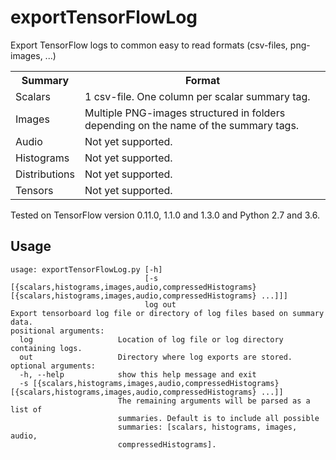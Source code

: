 # exportTensorFlowLog
Export TensorFlow logs to common easy to read formats (csv-files, png-images, ...)
<table>
<tr>
<th>Summary</th>
<th>Format</th>
</tr>
<tr>
<td>Scalars</td>
<td>1 csv-file. One column per scalar summary tag.</td>
</tr>
<tr>
<td>Images</td>
<td>Multiple PNG-images structured in folders depending on the name of the summary tags.</td>
</tr>
<tr>
<td>Audio</td>
<td>Not yet supported.</td>
</tr>
<tr>
<td>Histograms</td>
<td>Not yet supported.</td>
</tr>
<tr>
<td>Distributions</td>
<td>Not yet supported.</td>
</tr>
<tr>
<td>Tensors</td>
<td>Not yet supported.</td>
</tr>
</table>

Tested on TensorFlow version 0.11.0, 1.1.0 and 1.3.0 and Python 2.7 and 3.6.

## Usage

```
usage: exportTensorFlowLog.py [-h]
                              [-s [{scalars,histograms,images,audio,compressedHistograms} [{scalars,histograms,images,audio,compressedHistograms} ...]]]
                              log out
Export tensorboard log file or directory of log files based on summary data.
positional arguments:
  log                   Location of log file or log directory containing logs.
  out                   Directory where log exports are stored.
optional arguments:
  -h, --help            show this help message and exit
  -s [{scalars,histograms,images,audio,compressedHistograms} [{scalars,histograms,images,audio,compressedHistograms} ...]]
                        The remaining arguments will be parsed as a list of
                        summaries. Default is to include all possible
                        summaries: [scalars, histograms, images, audio,
                        compressedHistograms].
```
